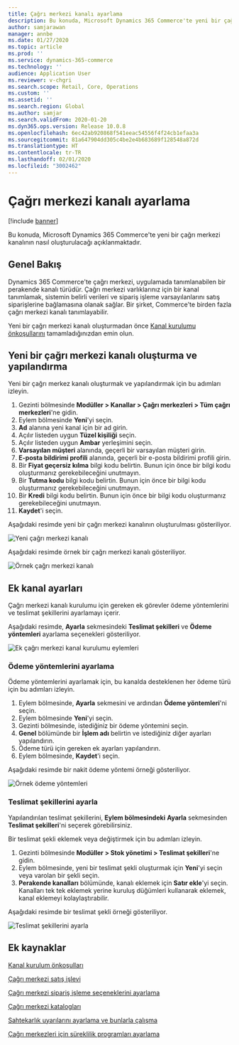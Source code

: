 ```yaml
---
title: Çağrı merkezi kanalı ayarlama
description: Bu konuda, Microsoft Dynamics 365 Commerce'te yeni bir çağrı merkezi kanalının nasıl oluşturulacağı açıklanmaktadır.
author: samjarawan
manager: annbe
ms.date: 01/27/2020
ms.topic: article
ms.prod: ''
ms.service: dynamics-365-commerce
ms.technology: ''
audience: Application User
ms.reviewer: v-chgri
ms.search.scope: Retail, Core, Operations
ms.custom: ''
ms.assetid: ''
ms.search.region: Global
ms.author: samjar
ms.search.validFrom: 2020-01-20
ms.dyn365.ops.version: Release 10.0.8
ms.openlocfilehash: 6ec42ab920868f541eeac54556f4f24cb1efaa3a
ms.sourcegitcommit: 81a647904dd305c4be2e4b683689f128548a872d
ms.translationtype: HT
ms.contentlocale: tr-TR
ms.lasthandoff: 02/01/2020
ms.locfileid: "3002462"
---
```

# <a name="set-up-a-call-center-channel"></a>Çağrı merkezi kanalı ayarlama


[!include [banner](includes/banner.md)]

Bu konuda, Microsoft Dynamics 365 Commerce'te yeni bir çağrı merkezi kanalının nasıl oluşturulacağı açıklanmaktadır.

## <a name="overview"></a>Genel Bakış

Dynamics 365 Commerce'te çağrı merkezi, uygulamada tanımlanabilen bir perakende kanalı türüdür. Çağrı merkezi varlıklarınız için bir kanal tanımlamak, sistemin belirli verileri ve sipariş işleme varsayılanlarını satış siparişlerine bağlamasına olanak sağlar. Bir şirket, Commerce'te birden fazla çağrı merkezi kanalı tanımlayabilir. 

Yeni bir çağrı merkezi kanalı oluşturmadan önce [Kanal kurulumu önkoşullarını](channels-prerequisites.md) tamamladığınızdan emin olun.

## <a name="create-and-configure-a-new-call-center-channel"></a>Yeni bir çağrı merkezi kanalı oluşturma ve yapılandırma

Yeni bir çağrı merkez kanalı oluşturmak ve yapılandırmak için bu adımları izleyin.

1. Gezinti bölmesinde **Modüller \> Kanallar \> Çağrı merkezleri \> Tüm çağrı merkezleri**'ne gidin.
1. Eylem bölmesinde **Yeni**'yi seçin.
1. **Ad** alanına yeni kanal için bir ad girin.
1. Açılır listeden uygun **Tüzel kişiliği** seçin.
1. Açılır listeden uygun **Ambar** yerleşimini seçin.
1. **Varsayılan müşteri** alanında, geçerli bir varsayılan müşteri girin.
1. **E-posta bildirimi profili** alanında, geçerli bir e-posta bildirimi profili girin.
1. Bir **Fiyat geçersiz kılma** bilgi kodu belirtin. Bunun için önce bir bilgi kodu oluşturmanız gerekebileceğini unutmayın.
1. Bir **Tutma kodu** bilgi kodu belirtin. Bunun için önce bir bilgi kodu oluşturmanız gerekebileceğini unutmayın.
1. Bir **Kredi** bilgi kodu belirtin. Bunun için önce bir bilgi kodu oluşturmanız gerekebileceğini unutmayın.
1. **Kaydet**'i seçin.

Aşağıdaki resimde yeni bir çağrı merkezi kanalının oluşturulması gösteriliyor.

![Yeni çağrı merkezi kanalı](media/channel-setup-callcenter-1.png)

Aşağıdaki resimde örnek bir çağrı merkezi kanalı gösteriliyor.

![Örnek çağrı merkezi kanalı](media/channel-setup-callcenter-2.png)

## <a name="additional-channel-setup"></a>Ek kanal ayarları

Çağrı merkezi kanalı kurulumu için gereken ek görevler ödeme yöntemlerini ve teslimat şekillerini ayarlamayı içerir.

Aşağıdaki resimde, **Ayarla** sekmesindeki **Teslimat şekilleri** ve **Ödeme yöntemleri** ayarlama seçenekleri gösteriliyor.

![Ek çağrı merkezi kanal kurulumu eylemleri](media/channel-setup-callcenter-3.png)

### <a name="set-up-payment-methods"></a>Ödeme yöntemlerini ayarlama

Ödeme yöntemlerini ayarlamak için, bu kanalda desteklenen her ödeme türü için bu adımları izleyin.

1. Eylem bölmesinde, **Ayarla** sekmesini ve ardından **Ödeme yöntemleri**'ni seçin.
1. Eylem bölmesinde **Yeni**'yi seçin.
1. Gezinti bölmesinde, istediğiniz bir ödeme yöntemini seçin.
1. **Genel** bölümünde bir **İşlem adı** belirtin ve istediğiniz diğer ayarları yapılandırın.
1. Ödeme türü için gereken ek ayarları yapılandırın.
1. Eylem bölmesinde, **Kaydet**'i seçin.

Aşağıdaki resimde bir nakit ödeme yöntemi örneği gösteriliyor.

![Örnek ödeme yöntemleri](media/channel-setup-retail-5.png)

### <a name="set-up-modes-of-delivery"></a>Teslimat şekillerini ayarla

Yapılandırılan teslimat şekillerini, **Eylem bölmesindeki** **Ayarla** sekmesinden **Teslimat şekilleri**'ni seçerek görebilirsiniz.  

Bir teslimat şekli eklemek veya değiştirmek için bu adımları izleyin.

1. Gezinti bölmesinde **Modüller \> Stok yönetimi \> Teslimat şekilleri**'ne gidin.
1. Eylem bölmesinde, yeni bir teslimat şekli oluşturmak için **Yeni**'yi seçin veya varolan bir şekli seçin.
1. **Perakende kanalları** bölümünde, kanalı eklemek için **Satır ekle**'yi seçin. Kanalları tek tek eklemek yerine kuruluş düğümleri kullanarak eklemek, kanal eklemeyi kolaylaştırabilir.

Aşağıdaki resimde bir teslimat şekli örneği gösteriliyor.

![Teslimat şekillerini ayarla](media/channel-setup-retail-7.png)

## <a name="additional-resources"></a>Ek kaynaklar

[Kanal kurulum önkoşulları](channels-prerequisites.md)

[Çağrı merkezi satış işlevi](call-center-functionality.md)

[Çağrı merkezi sipariş işleme seçeneklerini ayarlama](set-up-order-processing-options.md)

[Çağrı merkezi katalogları](call-center-catalogs.md)

[Sahtekarlık uyarılarını ayarlama ve bunlarla çalışma](set-up-fraud-alerts.md)

[Çağrı merkezleri için süreklilik programları ayarlama](set-up-continuity-program.md)
